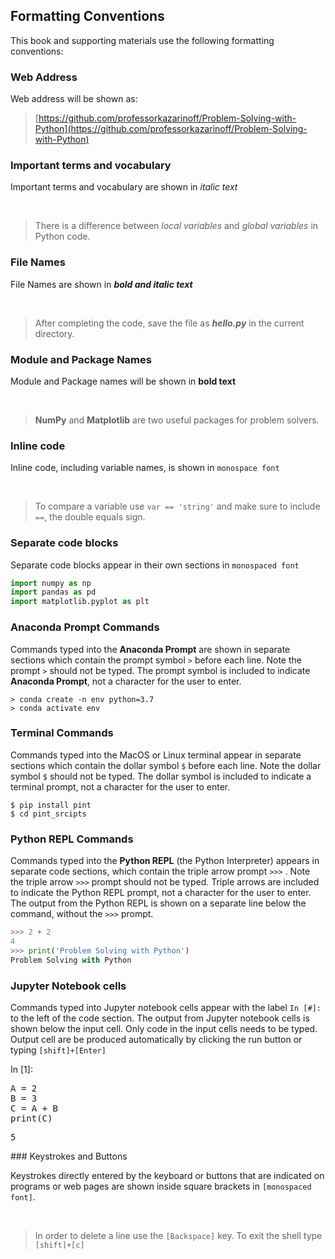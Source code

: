 
## Formatting Conventions
This book and supporting materials use the following formatting conventions:
### Web Address

Web address will be shown as:

 > [https://github.com/professorkazarinoff/Problem-Solving-with-Python](https://github.com/professorkazarinoff/Problem-Solving-with-Python)
 
### Important terms and vocabulary
 
Important terms and vocabulary are shown in _italic text_

<br>

 > There is a difference between _local variables_ and _global variables_ in Python code.
  
### File Names
 
File Names are  shown in **_bold and italic text_**

<br>

 > After completing the code, save the file as **_hello.py_** in the current directory.
### Module and Package Names
 
Module and Package names will be shown in **bold text**

<br>
 
 > **NumPy** and **Matplotlib** are two useful packages for problem solvers.
  
 
### Inline code
 
Inline code, including variable names, is shown in ```monospace font```

<br>
 
 > To compare a variable use ```var == 'string'``` and make sure to include ```==```, the double equals sign.
  
### Separate code blocks
  
Separate code blocks appear in their own sections in ```monospaced font```

```python
import numpy as np
import pandas as pd
import matplotlib.pyplot as plt
```
### Anaconda Prompt Commands
 
Commands typed into the **Anaconda Prompt** are shown in separate sections which contain the prompt symbol ```>``` before each line. Note the prompt ```>``` should not be typed. The prompt symbol is included to indicate **Anaconda Prompt**, not a character for the user to enter.

```text
> conda create -n env python=3.7
> conda activate env
```
### Terminal Commands
 
Commands typed into the MacOS or Linux terminal appear in separate sections which contain the dollar symbol ```$```  before each line. Note the dollar symbol ```$``` should not be typed. The dollar symbol is included to indicate a terminal prompt, not a character for the user to enter.
 
```text
$ pip install pint
$ cd pint_srcipts
```
### Python REPL Commands

Commands typed into the **Python REPL** (the Python Interpreter) appears in separate code sections, which contain the triple arrow prompt ```>>>``` . Note the triple arrow ```>>>``` prompt should not be typed. Triple arrows are included to indicate the Python REPL prompt, not a character for the user to enter. The output from the Python REPL is shown on a separate line below the command, without the ```>>>``` prompt.

```python
>>> 2 + 2
4
>>> print('Problem Solving with Python')
Problem Solving with Python
```
### Jupyter Notebook cells

Commands typed into Jupyter notebook cells appear with the label ```In [#]:``` to the left of the code section. The output from Jupyter notebook cells is shown below the input cell. Only code in the input cells needs to be typed. Output cell are be produced automatically by clicking the run button or typing ```[shift]+[Enter]```
<div class="cell border-box-sizing code_cell rendered">
<div class="input">
<div class="prompt input_prompt">In&nbsp;[1]:</div>
<div class="inner_cell">
    <div class="input_area">
<div class=" highlight hl-ipython3"><pre><span></span><span class="n">A</span> <span class="o">=</span> <span class="mi">2</span>
<span class="n">B</span> <span class="o">=</span> <span class="mi">3</span>
<span class="n">C</span> <span class="o">=</span> <span class="n">A</span> <span class="o">+</span> <span class="n">B</span>
<span class="nb">print</span><span class="p">(</span><span class="n">C</span><span class="p">)</span>
</pre></div>

</div>
</div>
</div>

<div class="output_wrapper">
<div class="output">


<div class="output_area">

<div class="prompt"></div>


<div class="output_subarea output_stream output_stdout output_text">
<pre>5
</pre>
</div>
</div>

</div>
</div>

</div>
### Keystrokes and Buttons

Keystrokes directly entered by the keyboard or buttons that are indicated on programs or web pages are shown inside square brackets in ```[monospaced font]```.

<br>

 > In order to delete a line use the ```[Backspace]``` key. To exit the shell type ```[shift]+[c]```
 

